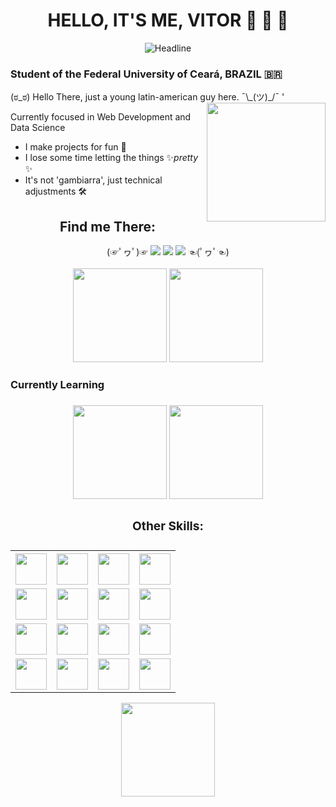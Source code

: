 <!-- Portfolio Presentation -->
<h1 align="center">HELLO, IT'S ME, VITOR 👋 👋 👋</h1>
<div align=center>
  <img src="https://readme-typing-svg.herokuapp.com?color=%236FDA44&size=32&center=true&vCenter=true&width=600&height=50&lines=Information+Systems+Student;Back-End+Developer;Problem+Solver;Freelancer;" alt="Headline"/>
</div>

<h3> Student of the Federal University of Ceará, BRAZIL 🇧🇷 </h3>
(ಠ_ಠ) Hello There, just a young latin-american guy here. ¯\_(ツ)_/¯
'
<img src="https://github.com/TheDudeThatCode/TheDudeThatCode/blob/master/Assets/Developer.gif" align="right" width="190">

Currently focused in Web Development and Data Science
- I make projects for fun 👀
- I lose some time letting the things ✨*pretty* ✨
- It's not 'gambiarra', just technical adjustments 🛠

<!-- Portfolio Contact Grid -->
<div>
  <div align="center">
    <h2><strong>Find me There:</strong></h2>
    (☞ﾟヮﾟ)☞ 
    <a href="https://www.instagram.com/u.vito.duarte/" target="_blank"><img src="https://img.shields.io/badge/-Instagram-%23E4405F?style=for-the-badge&logo=instagram&logoColor=white" target="_blank"></a>
    <a href = "mailto:v02hx10@gmail.com"><img src="https://img.shields.io/badge/-Gmail-%23333?style=for-the-badge&logo=gmail&logoColor=white" target="_blank"></a>
    <a href="https://www.linkedin.com/in/vitor-hugo-1601bb21a" target="_blank"><img src="https://img.shields.io/badge/-LinkedIn-%230077B5?style=for-the-badge&logo=linkedin&logoColor=white" target="_blank"></a>
    ☜(ﾟヮﾟ☜)
  </div>
  <br/>
  <div align="center">
      <img height="150em" src="https://github-readme-streak-stats.herokuapp.com/?user=Vitor-labs&layout=compact&langs_count=7&theme=tokyonight" />
      <img height="150em" src="https://github-readme-stats.vercel.app/api?username=Vitor-labs&show_icons=true&theme=tokyonight&include_all_commits=true&count_private=true" />
    <br/>
  </div>
</div>

<h3><strong>Currently Learning</strong><h3>
<div align="center">
  <img height="150em" src="https://user-images.githubusercontent.com/75076312/164616814-c4fa6b0a-d74b-46bc-a706-7baf07d72e53.png" />
  <img height="150em" src="https://res.cloudinary.com/practicaldev/image/fetch/s--JbQUn8ex--/c_imagga_scale,f_auto,fl_progressive,h_420,q_auto,w_1000/https://dev-to-uploads.s3.amazonaws.com/i/dl31pl15hyopctr0r2zc.png" />
  <h3><strong>Other Skills:</strong><h3>
  <table>
    <tr>
      <th><img align="center" width="50" height="50" src="https://cdn.jsdelivr.net/gh/devicons/devicon/icons/amazonwebservices/amazonwebservices-original.svg"/></th>
      <th><img align="center" width="50" height="50" src="https://cdn.jsdelivr.net/gh/devicons/devicon/icons/docker/docker-original.svg" /></th>
      <th><img align="center" width="50" height="50" src="https://cdn.jsdelivr.net/gh/devicons/devicon/icons/git/git-original.svg" /></th>
      <th><img align="center" width="50" height="50" src="https://cdn.jsdelivr.net/gh/devicons/devicon/icons/bash/bash-original.svg" /></th
    </tr>
    <tr>
      <td><img align="center" width="50" height="50" src="https://cdn.jsdelivr.net/gh/devicons/devicon/icons/django/django-plain.svg" /></td>
      <td><img align="center" width="50" height="50" src="https://cdn.jsdelivr.net/gh/devicons/devicon/icons/fastapi/fastapi-original.svg" /></td>
      <td><img align="center" width="50" height="50" src="https://cdn.jsdelivr.net/gh/devicons/devicon/icons/pytest/pytest-original.svg" /></td>
      <td><img align="center" width="50" height="50" src="https://cdn.jsdelivr.net/gh/devicons/devicon/icons/sqlalchemy/sqlalchemy-original.svg" /></td>
    </tr>
    <tr>
      <td><img align="center" width="50" height="50" src="https://cdn.jsdelivr.net/gh/devicons/devicon/icons/redis/redis-original.svg" /></td>
      <td><img align="center" width="50" height="50" src="https://cdn.jsdelivr.net/gh/devicons/devicon/icons/postgresql/postgresql-plain.svg" /></td>
      <td><img align="center" width="50" height="50" src="https://cdn.jsdelivr.net/gh/devicons/devicon/icons/sqlite/sqlite-original.svg" /></td>
      <td><img align="center" width="50" height="50" src="https://cdn.jsdelivr.net/gh/devicons/devicon/icons/mysql/mysql-original.svg" /></td>
    </tr>
    <tr>
      <td><img align="center" width="50" height="50" src="https://cdn.jsdelivr.net/gh/devicons/devicon/icons/typescript/typescript-plain.svg" /></td>
      <td><img align="center" width="50" height="50" src="https://cdn.jsdelivr.net/gh/devicons/devicon/icons/tensorflow/tensorflow-original.svg" /></td>
      <td><img align="center" width="50" height="50" src="https://cdn.jsdelivr.net/gh/devicons/devicon/icons/numpy/numpy-original.svg"/></td>
      <td><img align="center" width="50" height="50" src="https://cdn.jsdelivr.net/gh/devicons/devicon/icons/pandas/pandas-original.svg" /></td>
    </tr>
  </table>     
  <img height="150em" src="https://github-readme-stats.vercel.app/api/top-langs/?username=Vitor-labs&layout=compact&langs_count=6&theme=tokyonight" /> 
</div
